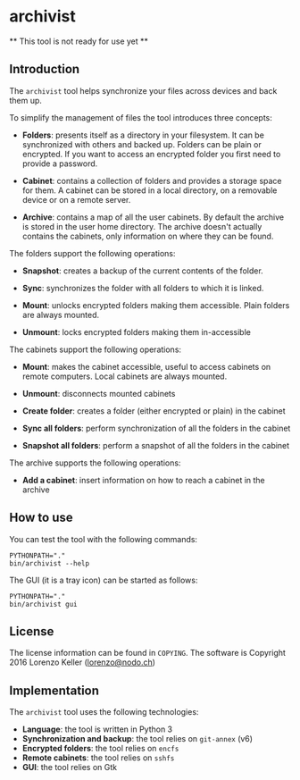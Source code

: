 # archivist

** This tool is not ready for use yet **

## Introduction

The `archivist` tool helps synchronize your files across devices and back them 
up.

To simplify the management of files the tool introduces three concepts:

 - **Folders**: presents itself as a directory in your filesystem. It can be 
    synchronized with others and backed up. Folders can be plain or encrypted.
    If you want to access an encrypted folder you first need to provide a 
    password.

 - **Cabinet**: contains a collection of folders and provides a storage space 
    for them. A cabinet can be stored in a local directory, on a removable 
    device or on a remote server.

 - **Archive**: contains a map of all the user cabinets. By default the archive 
    is stored in the user home directory. The archive doesn't actually contains 
    the cabinets, only information on where they can be found.

The folders support the following operations:

 - **Snapshot**: creates a backup of the current contents of the folder.

 - **Sync**: synchronizes the folder with all folders to which it is linked.

 - **Mount**: unlocks encrypted folders making them accessible. Plain folders
    are always mounted.

 - **Unmount**: locks encrypted folders making them in-accessible

The cabinets support the following operations:

 - **Mount**: makes the cabinet accessible, useful to access cabinets on remote 
    computers. Local cabinets are always mounted.

 - **Unmount**: disconnects mounted cabinets

 - **Create folder**: creates a folder (either encrypted or plain) in the
     cabinet

 - **Sync all folders**: perform synchronization of all the folders in the 
    cabinet

 - **Snapshot all folders**: perform a snapshot of all the folders in the 
    cabinet

The archive supports the following operations:

 - **Add a cabinet**: insert information on how to reach a cabinet in the 
   archive

## How to use

You can test the tool with the following commands:

```
PYTHONPATH="."
bin/archivist --help
```

The GUI (it is a tray icon) can be started as follows:

```
PYTHONPATH="."
bin/archivist gui
```

## License

The license information can be found in `COPYING`. The software is Copyright 2016 Lorenzo Keller (lorenzo@nodo.ch)

## Implementation

The `archivist` tool uses the following technologies:

 - **Language**: the tool is written in Python 3
 - **Synchronization and backup**: the tool relies on `git-annex` (v6)
 - **Encrypted folders**: the tool relies on `encfs`
 - **Remote cabinets**: the tool relies on `sshfs`
 - **GUI**: the tool relies on Gtk
